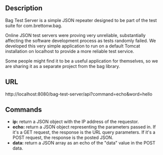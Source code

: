 ## Description

Bag Test Server is a simple JSON repeater designed to be part of the test suite for com.brettonw.bag.

Online JSON test servers were proving very unreliable, substantially affecting the software development process as tests randomly failed. We developed this very simple application to run on a default Tomcat installation on localhost to provide a more reliable test service.

Some people might find it to be a useful application for themselves, so we are sharing it as a separate project from the bag library.

## URL

http://localhost:8080/bag-test-server/api?command=echo&word=hello

## Commands

- **ip:** return a JSON object with the IP address of the requestor.
- **echo:** return a JSON object representing the parameters passed in. If it's a GET request, the response is the URL query parameters. If it's a POST request, the response is the posted JSON.
- **data:** return a JSON array as an echo of the "data" value in the POST data.
